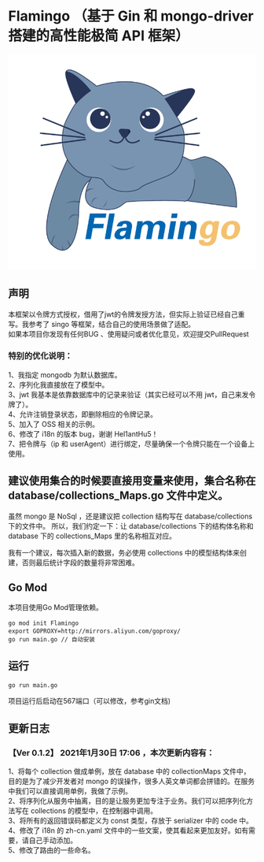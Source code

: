 # Flamingo （基于 Gin 和 mongo-driver 搭建的高性能极简 API 框架）

![avatar](./static/flamingo.png)

## 声明
本框架以令牌方式授权，借用了jwt的令牌发授方法，但实际上验证已经自己重写。我参考了 singo 等框架，结合自己的使用场景做了适配。  
如果本项目你发现有任何BUG 、使用疑问或者优化意见，欢迎提交PullRequest

### 特别的优化说明：

1、我指定 mongodb 为默认数据库。  
2、序列化我直接放在了模型中。  
3、jwt 我基本是依靠数据库中的记录来验证（其实已经可以不用 jwt，自己来发令牌了）。  
4、允许注销登录状态，即删除相应的令牌记录。  
5、加入了 OSS 相关的示例。  
6、修改了 i18n 的版本 bug，谢谢 Hel1antHu5！  
7、把令牌与（ip 和 userAgent）进行绑定，尽量确保一个令牌只能在一个设备上使用。

## 建议使用集合的时候要直接用变量来使用，集合名称在 database/collections_Maps.go 文件中定义。

虽然 mongo 是 NoSql ，还是建议把 collection 结构写在 database/collections 下的文件中。
所以，我们约定一下：让 database/collections 下的结构体名称和 database 下的 collections_Maps 里的名称相互对应。

我有一个建议，每次插入新的数据，务必使用 collections 中的模型结构体来创建，否则最后统计字段的数量将非常困难。

## Go Mod
本项目使用Go Mod管理依赖。

```
go mod init Flamingo
export GOPROXY=http://mirrors.aliyun.com/goproxy/
go run main.go // 自动安装
```

## 运行
```
go run main.go
```

项目运行后启动在567端口（可以修改，参考gin文档)

## 更新日志
### 【Ver 0.1.2】 2021年1月30日 17:06 ，本次更新内容有：
1、将每个 collection 做成单例，放在 database 中的 collectionMaps 文件中，目的是为了减少开发者对 mongo 的误操作，很多人英文单词都会拼错的。在服务中我们可以直接调用单例，我做了示例。  
2、将序列化从服务中抽离，目的是让服务更加专注于业务。我们可以把序列化方法写在 collections 的模型中，在控制器中调用。  
3、将所有的返回错误码都定义为 const 类型，存放于 serializer 中的 code 中。  
4、修改了 i18n 的 zh-cn.yaml 文件中的一些文案，使其看起来更加友好。如有需要，请自己手动添加。  
5、修改了路由的一些命名。
